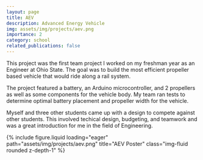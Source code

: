 ```yaml
---
layout: page
title: AEV
description: Advanced Energy Vehicle
img: assets/img/projects/aev.png
importance: 2
category: school
related_publications: false
---
```


This project was the first team project I worked on my freshman year as an Engineer at Ohio State.  The goal was to build the most efficient propeller based vehicle that would ride along a rail system.

The project featured a battery, an Arduino microcontroller, and 2 propellers as well as some components for the vehicle body.  My team ran tests to determine optimal battery placement and propeller width for the vehicle.

Myself and three other students came up with a design to compete against other students. This involved techical design, budgeting, and teamwork and was a great introduction for me in the field of Engineering.

{% include figure.liquid loading="eager" path="assets/img/projects/aev.png" title="AEV Poster" class="img-fluid rounded z-depth-1" %}


